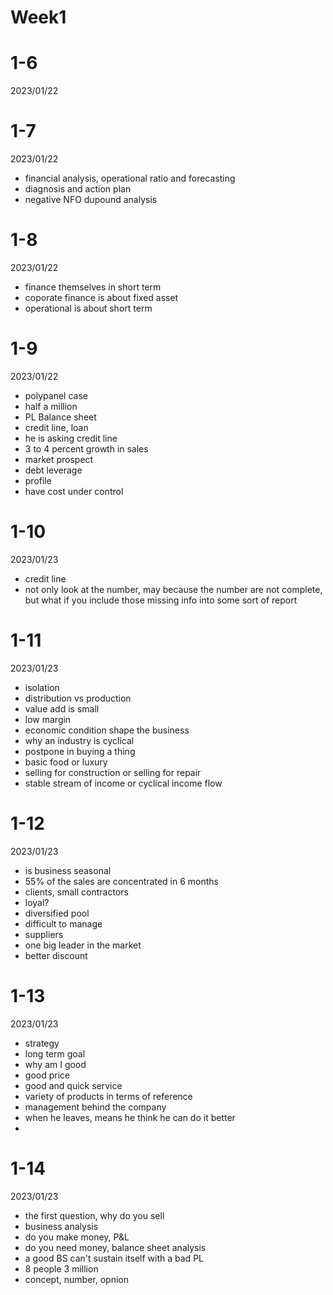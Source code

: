 # Week1

# 1-6

2023/01/22

# 1-7

2023/01/22

- financial analysis, operational ratio and forecasting
- diagnosis and action plan
- negative NFO dupound analysis

# 1-8

2023/01/22

- finance themselves in short term
- coporate finance is about fixed asset
- operational is about short term

# 1-9

2023/01/22

- polypanel case
- half a million
- PL Balance sheet
- credit line, loan
- he is asking credit line
- 3 to 4 percent growth in sales
- market prospect
- debt leverage
- profile
- have cost under control

# 1-10

2023/01/23

- credit line
- not only look at the number, may because the number are not complete, but what if you include those missing info into some sort of report

# 1-11

2023/01/23

- isolation
- distribution vs production
- value add is small
- low margin
- economic condition shape the business
- why an industry is cyclical
- postpone in buying a thing
- basic food or luxury
- selling for construction or selling for repair
- stable stream of income or cyclical income flow

# 1-12

2023/01/23

- is business seasonal
- 55% of the sales are concentrated in 6 months
- clients, small contractors
- loyal?
- diversified pool
- difficult to manage
- suppliers
- one big leader in the market
- better discount

# 1-13

2023/01/23

- strategy
- long term goal
- why am I good
- good price
- good and quick service
- variety of products in terms of reference
- management behind the company
- when he leaves, means he think he can do it better
- 

# 1-14

2023/01/23

- the first question, why do you sell
- business analysis
- do you make money, P&L
- do you need money, balance sheet analysis
- a good BS can't sustain itself with a bad PL
- 8 people 3 million
- concept, number, opnion
